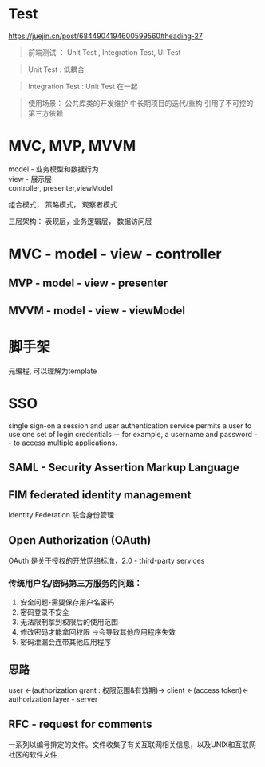 # Test

https://juejin.cn/post/6844904194600599560#heading-27

>前端测试 ： Unit Test , Integration Test, UI Test

>Unit Test : 低耦合

>Integration Test : Unit Test 在一起

>使用场景：
公共库类的开发维护
中长期项目的迭代/重构
引用了不可控的第三方依赖


# MVC, MVP, MVVM

model - 业务模型和数据行为  
view - 展示层  
controller, presenter,viewModel

组合模式， 策略模式， 观察者模式

三层架构： 表现层，业务逻辑层， 数据访问层

# MVC - model - view - controller

## MVP - model - view - presenter

## MVVM - model - view - viewModel

# 脚手架
元编程, 可以理解为template


# SSO
single sign-on
a session and user authentication service
permits a user to use one set of login credentials -- for example, a username and password -- to access multiple applications. 

## SAML - Security Assertion Markup Language
## FIM federated identity management
Identity Federation  联合身份管理
## Open Authorization (OAuth)
OAuth 是关于授权的开放网络标准，2.0 - third-party services

### 传统用户名/密码第三方服务的问题：  
1. 安全问题-需要保存用户名密码  
2. 密码登录不安全  
3. 无法限制拿到权限后的使用范围  
4. 修改密码才能拿回权限 ->会导致其他应用程序失效  
5. 密码泄漏会连带其他应用程序  

## 思路
user <-(authorization grant : 权限范围&有效期)-> client <-(access token)<-  authorization layer - server



## RFC - request for comments
一系列以编号排定的文件。文件收集了有关互联网相关信息，以及UNIX和互联网社区的软件文件


